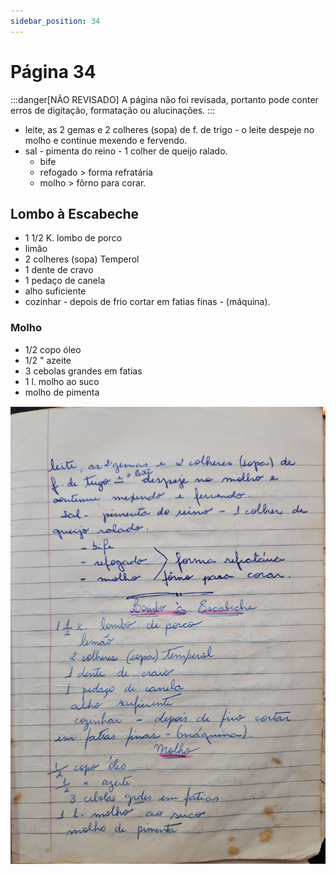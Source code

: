 ```yaml
---
sidebar_position: 34
---
```

# Página 34
:::danger[NÃO REVISADO]
A página não foi revisada, portanto pode conter erros de digitação, formatação ou alucinações.
:::
* leite, as 2 gemas e 2 colheres (sopa) de f. de trigo - o leite despeje no molho e continue mexendo e fervendo.
* sal - pimenta do reino - 1 colher de queijo ralado.
    - bife
    - refogado > forma refratária
    - molho > fôrno para corar.

## Lombo à Escabeche

* 1 1/2 K. lombo de porco
* limão
* 2 colheres (sopa) Temperol
* 1 dente de cravo
* 1 pedaço de canela
* alho suficiente
* cozinhar - depois de frio cortar em fatias finas - (máquina).

### Molho

* 1/2 copo óleo
* 1/2 " azeite
* 3 cebolas grandes em fatias
* 1 l. molho ao suco
* molho de pimenta

![imagem base](./images/page_34.png)